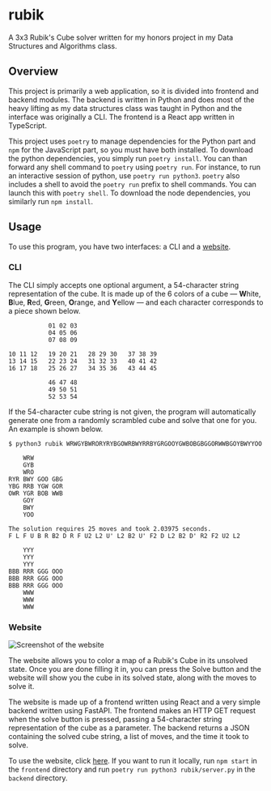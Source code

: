 # rubik

A 3x3 Rubik's Cube solver written for my honors project in my Data Structures and Algorithms 
class.

## Overview

This project is primarily a web application, so it is divided into frontend and backend modules. 
The backend is written in Python and does most of the heavy lifting as my data structures 
class was taught in Python and the interface was originally a CLI. The frontend is a React app
written in TypeScript.


This project uses `poetry` to manage dependencies for the Python part and `npm` for the JavaScript
part, so you must have both installed. To download the python dependencies, you simply run 
`poetry install`. You can than forward any shell command to `poetry` using `poetry run`. 
For instance, to run an interactive session of python, use `poetry run python3`. `poetry` also
includes a shell to avoid the `poetry run` prefix to shell commands. You can launch this with 
`poetry shell`. To download the node dependencies, you similarly run `npm install`.

## Usage

To use this program, you have two interfaces: a CLI and a [website](https://rubik.arvind.me).

### CLI

The CLI simply accepts one optional argument, a 54-character string representation of the cube. 
It is made up of the 6 colors of a cube — **W**hite, **B**lue, **R**ed, **G**reen, **O**range, and 
**Y**ellow — and each character corresponds to a piece shown below.

<!-- TODO: Improve ASCII art of cube -->

```
           01 02 03
           04 05 06
           07 08 09

10 11 12   19 20 21   28 29 30   37 38 39
13 14 15   22 23 24   31 32 33   40 41 42
16 17 18   25 26 27   34 35 36   43 44 45

           46 47 48
           49 50 51
           52 53 54
```

If the 54-character cube string is not given, the program will automatically generate one from 
a randomly scrambled cube and solve that one for you. An example is shown below.

```
$ python3 rubik WRWGYBWRORYRYBGOWRBWYRRBYGRGOOYGWBOBGBGGORWWBGOYBWYYOO

    WRW
    GYB
    WRO
RYR BWY GOO GBG
YBG RRB YGW GOR
OWR YGR BOB WWB
    GOY
    BWY
    YOO

The solution requires 25 moves and took 2.03975 seconds.
F L F U B R B2 D R F U2 L2 U' L2 B2 U' F2 D L2 B2 D' R2 F2 U2 L2

    YYY
    YYY
    YYY
BBB RRR GGG OOO
BBB RRR GGG OOO
BBB RRR GGG OOO
    WWW
    WWW
    WWW
```

<!-- ```python
print()
``` -->

### Website

![Screenshot of the website](website.png)

The website allows you to color a map of a Rubik's Cube in its unsolved state. Once you are done 
filling it in, you can press the Solve button and the website will show you the cube in its solved 
state, along with the moves to solve it.

The website is made up of a frontend written using React and a very simple backend written using 
FastAPI. The frontend makes an HTTP GET request when the solve button is pressed, passing a 
54-character string representation of the cube as a parameter. The backend returns a JSON 
containing the solved cube string, a list of moves, and the time it took to solve.

To use the website, click [here](https://rubik.arvind.me). If you want to run it locally, 
run `npm start` in the `frontend` directory and run `poetry run python3 rubik/server.py` in the 
`backend` directory.

